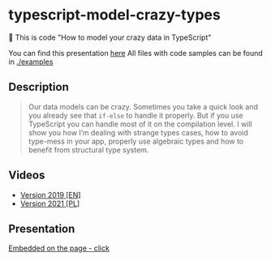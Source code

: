 # typescript-model-crazy-types

👋 This is code "How to model your crazy data in TypeScript"

You can find this presentation [here](https://slides.com/michalczukm/how-to-model-your-crazy-data-with-typescript)
All files with code samples can be found in [./examples](./examples)

## Description

> Our data models can be crazy. Sometimes you take a quick look and you already see that `if-else` to handle it properly. But if you use TypeScript you can handle most of it on the compilation level. I will show you how I’m dealing with strange types cases, how to avoid type-mess in your app, properly use algebraic types and how to benefit from structural type system.

## Videos

* [Version 2019 [EN]](https://www.youtube.com/watch?v=HQ-7ldlWXmY&feature=youtu.be)
* [Version 2021 [PL]](https://www.youtube.com/watch?t=2326&v=1hqY1Fyl6-M&feature=youtu.be)


## Presentation

[Embedded on the page - click](http://bit.ly/ts-model)
